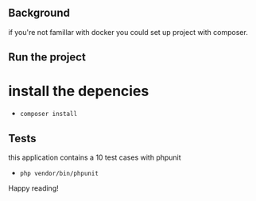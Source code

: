 ## Background

if you're not famillar with docker you could set up project with composer.

## Run the project
# install the depencies
- `composer install`

## Tests
this application contains a 10 test cases with phpunit
- `php vendor/bin/phpunit`

Happy reading!
